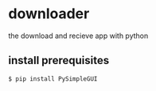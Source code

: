 # downloader
 the download and recieve app with python
## install prerequisites
```
$ pip install PySimpleGUI
```
